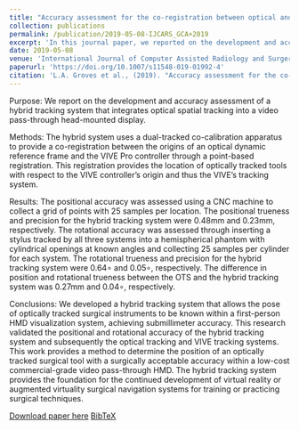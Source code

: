 ```yaml
---
title: "Accuracy assessment for the co-registration between optical and VIVE head-mounted display tracking"
collection: publications
permalink: /publication/2019-05-08-IJCARS_GCA+2019
excerpt: 'In this journal paper, we reported on the development and accuracy assessment of a hybrid tracking system that integrates optical spatial tracking into a video pass-through head-mounted display. This work was initially presented at IPCAI-2019.'
date: 2019-05-08
venue: 'International Journal of Computer Assisted Radiology and Surgery'
paperurl: 'https://doi.org/10.1007/s11548-019-01992-4'
citation: 'L.A. Groves et al., (2019). "Accuracy assessment for the co-registration between optical and VIVE head-mounted display tracking"; in <i>International Journal of Computer Assisted Radiology and Surgery</i>, 14(7), pp. 1207-1215.'
---
```


Purpose: 
We report on the development and accuracy assessment of a hybrid tracking system that integrates optical spatial tracking into a video pass-through head-mounted display.

Methods: 
The hybrid system uses a dual-tracked co-calibration apparatus to provide a co-registration between the origins of an optical dynamic reference frame and the VIVE Pro controller through a point-based registration. This registration provides the location of optically tracked tools with respect to the VIVE controller’s origin and thus the VIVE’s tracking system.

Results: 
The positional accuracy was assessed using a CNC machine to collect a grid of points with 25 samples per location. The positional trueness and precision for the hybrid tracking system were 0.48mm and 0.23mm, respectively. The rotational accuracy was assessed through inserting a stylus tracked by all three systems into a hemispherical phantom with cylindrical openings at known angles and collecting 25 samples per cylinder for each system. The rotational trueness and precision for the hybrid tracking system were 0.64∘ and 0.05∘, respectively. The difference in position and rotational trueness between the OTS and the hybrid tracking system was 0.27mm and 0.04∘, respectively.

Conclusions:
We developed a hybrid tracking system that allows the pose of optically tracked surgical instruments to be known within a first-person HMD visualization system, achieving submillimeter accuracy. This research validated the positional and rotational accuracy of the hybrid tracking system and subsequently the optical tracking and VIVE tracking systems. This work provides a method to determine the position of an optically tracked surgical tool with a surgically acceptable accuracy within a low-cost commercial-grade video pass-through HMD. The hybrid tracking system provides the foundation for the continued development of virtual reality or augmented virtuality surgical navigation systems for training or practicing surgical techniques.

[Download paper here](https://doi.org/10.1007/s11548-019-01992-4) [BibTeX](./../files/bibtex/GCA+2019.bib)